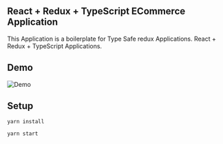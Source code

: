 
## React + Redux + TypeScript ECommerce Application

This Application is a boilerplate for Type Safe redux Applications. React + Redux + TypeScript Applications.

## Demo

![Demo](demo_redux.gif)

## Setup

```
yarn install

yarn start

```
